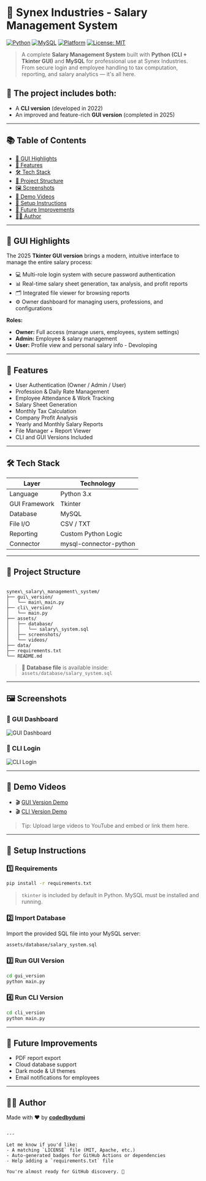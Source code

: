 
# 💼 Synex Industries - Salary Management System

[![Python](https://img.shields.io/badge/Python-3.10-blue.svg)](https://www.python.org/)
[![MySQL](https://img.shields.io/badge/Database-MySQL-brightgreen)](https://www.mysql.com/)
[![Platform](https://img.shields.io/badge/Platform-Windows%20%7C%20Linux-lightgrey)]()
[![License: MIT](https://img.shields.io/badge/License-MIT-yellow.svg)](LICENSE)

> A complete **Salary Management System** built with **Python (CLI + Tkinter GUI)** and **MySQL** for professional use at Synex Industries. From secure login and employee handling to tax computation, reporting, and salary analytics — it's all here.

## 📌 The project includes both:
- A **CLI version** (developed in 2022)
- An improved and feature-rich **GUI version** (completed in 2025)
---

## 📚 Table of Contents

- [🌟 GUI Highlights](#-gui-highlights)
- [🚀 Features](#-features)
- [🛠️ Tech Stack](#️-tech-stack)
- [📁 Project Structure](#-project-structure)
- [🖼️ Screenshots](#-screenshots)
- [🎥 Demo Videos](#-demo-videos)
- [🔧 Setup Instructions](#-setup-instructions)
- [📌 Future Improvements](#-future-improvements)
- [🙋‍♂️ Author](#-author)

---

## 🌟 GUI Highlights

The 2025 **Tkinter GUI version** brings a modern, intuitive interface to manage the entire salary process:

- 💻 Multi-role login system with secure password authentication  
- 📊 Real-time salary sheet generation, tax analysis, and profit reports  
- 🗂️ Integrated file viewer for browsing reports  
- ⚙️ Owner dashboard for managing users, professions, and configurations  

**Roles:**
- **Owner:** Full access (manage users, employees, system settings)  
- **Admin:** Employee & salary management  
- **User:** Profile view and personal salary info  - Devoloping 

---

## 🚀 Features

- User Authentication (Owner / Admin / User)
- Profession & Daily Rate Management
- Employee Attendance & Work Tracking
- Salary Sheet Generation
- Monthly Tax Calculation
- Company Profit Analysis
- Yearly and Monthly Salary Reports
- File Manager + Report Viewer
- CLI and GUI Versions Included

---

## 🛠️ Tech Stack

| Layer         | Technology          |
|---------------|---------------------|
| Language      | Python 3.x          |
| GUI Framework | Tkinter             |
| Database      | MySQL               |
| File I/O      | CSV / TXT           |
| Reporting     | Custom Python Logic |
| Connector     | mysql-connector-python |

---

## 📁 Project Structure

```

synex\_salary\_management\_system/
├── gui\_version/
│   └── main\_main.py
├── cli\_version/
│   └── main.py
├── assets/
│   ├── database/
│   │   └── salary\_system.sql
│   ├── screenshots/
│   └── videos/
├── data/
├── requirements.txt
└── README.md

````

> 📂 **Database file** is available inside: `assets/database/salary_system.sql`

---

## 🖼️ Screenshots

### 🔹 GUI Dashboard  
![GUI Dashboard](assets/screenshots/gui_dashboard.png)

### 🔹 CLI Login  
![CLI Login](assets/screenshots/cli_login.png)

---

## 🎥 Demo Videos

- 🎬 [GUI Version Demo](assets/videos/gui_demo.mp4)
- 🎬 [CLI Version Demo](assets/videos/cli_demo.mp4)

> Tip: Upload large videos to YouTube and embed or link them here.

---

## 🔧 Setup Instructions

### 1️⃣ Requirements

```bash
pip install -r requirements.txt
````

> `tkinter` is included by default in Python.
> MySQL must be installed and running.

### 2️⃣ Import Database

Import the provided SQL file into your MySQL server:

```
assets/database/salary_system.sql
```

### 3️⃣ Run GUI Version

```bash
cd gui_version
python main.py
```

### 4️⃣ Run CLI Version

```bash
cd cli_version
python main.py
```

---

## 📌 Future Improvements

* PDF report export
* Cloud database support
* Dark mode & UI themes
* Email notifications for employees

---

## 🙋‍♂️ Author

Made with ❤️ by [**codedbydumi**](https://github.com/codedbydumi)

```

---

Let me know if you'd like:
- A matching `LICENSE` file (MIT, Apache, etc.)
- Auto-generated badges for GitHub Actions or dependencies
- Help adding a `requirements.txt` file

You're almost ready for GitHub discovery. 🚀
```
